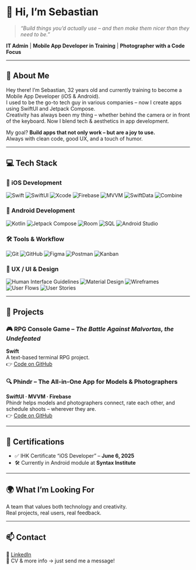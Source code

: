 # 👋 Hi, I’m Sebastian

> *“Build things you’d actually use – and then make them nicer than they need to be.”*

**IT Admin** | **Mobile App Developer in Training** | **Photographer with a Code Focus**

---

## 🚀 About Me

Hey there! I’m Sebastian, 32 years old and currently training to become a Mobile App Developer (iOS & Android).  
I used to be the go-to tech guy in various companies – now I create apps using SwiftUI and Jetpack Compose.  
Creativity has always been my thing – whether behind the camera or in front of the keyboard. Now I blend tech & aesthetics in app development.

My goal? **Build apps that not only work – but are a joy to use.**  
Always with clean code, good UX, and a touch of humor.

---

## 💻 Tech Stack

### 🧠 iOS Development
![Swift](https://img.shields.io/badge/Swift-F05138?style=for-the-badge&logo=swift&logoColor=white)
![SwiftUI](https://img.shields.io/badge/SwiftUI-000000?style=for-the-badge&logo=swift&logoColor=white)
![Xcode](https://img.shields.io/badge/Xcode-1575F9?style=for-the-badge&logo=xcode&logoColor=white)
![Firebase](https://img.shields.io/badge/Firebase-FFCA28?style=for-the-badge&logo=firebase&logoColor=white)
![MVVM](https://img.shields.io/badge/MVVM-4285F4?style=for-the-badge)
![SwiftData](https://img.shields.io/badge/SwiftData-0A84FF?style=for-the-badge)
![Combine](https://img.shields.io/badge/Combine-6E6E6E?style=for-the-badge)

### 🤖 Android Development
![Kotlin](https://img.shields.io/badge/Kotlin-7F52FF?style=for-the-badge&logo=kotlin&logoColor=white)
![Jetpack Compose](https://img.shields.io/badge/Jetpack%20Compose-4285F4?style=for-the-badge&logo=android&logoColor=white)
![Room](https://img.shields.io/badge/Room-FF6F00?style=for-the-badge)
![SQL](https://img.shields.io/badge/SQL-336791?style=for-the-badge)
![Android Studio](https://img.shields.io/badge/Android%20Studio-3DDC84?style=for-the-badge&logo=android-studio&logoColor=white)

### 🛠 Tools & Workflow
![Git](https://img.shields.io/badge/Git-F05032?style=for-the-badge&logo=git&logoColor=white)
![GitHub](https://img.shields.io/badge/GitHub-181717?style=for-the-badge&logo=github&logoColor=white)
![Figma](https://img.shields.io/badge/Figma-F24E1E?style=for-the-badge&logo=figma&logoColor=white)
![Postman](https://img.shields.io/badge/Postman-FF6C37?style=for-the-badge&logo=postman&logoColor=white)
![Kanban](https://img.shields.io/badge/Kanban-0052CC?style=for-the-badge)

### 🎨 UX / UI & Design
![Human Interface Guidelines](https://img.shields.io/badge/HIG-000000?style=for-the-badge)
![Material Design](https://img.shields.io/badge/Material%20Design-757575?style=for-the-badge&logo=material-design&logoColor=white)
![Wireframes](https://img.shields.io/badge/Wireframes-FFC107?style=for-the-badge)
![User Flows](https://img.shields.io/badge/User%20Flow-2196F3?style=for-the-badge)
![User Stories](https://img.shields.io/badge/User%20Stories-607D8B?style=for-the-badge)

---

## 📱 Projects

### 🎮 RPG Console Game – *The Battle Against Malvortas, the Undefeated*  
**Swift**  
A text-based terminal RPG project.  
👉 [Code on GitHub](https://github.com/SebastianHufeld/RPG_Console_game_Modul_2)

### 🔍 Phindr – The All-in-One App for Models & Photographers  
**SwiftUI · MVVM · Firebase**  
Phindr helps models and photographers connect, rate each other, and schedule shoots – wherever they are.  
👉 [Code on GitHub](https://github.com/SebastianHufeld/Phindr)

---

## 📜 Certifications

- ✅ IHK Certificate “iOS Developer” – **June 6, 2025**  
- 🛠️ Currently in Android module at **Syntax Institute**

---

## 🌍 What I’m Looking For

A team that values both technology and creativity.  
Real projects, real users, real feedback.

---

## 📫 Contact

🔗 [LinkedIn](https://www.linkedin.com/in/sebastian-hufeld/)  
🧾 CV & more info → just send me a message!
